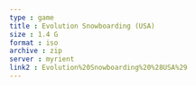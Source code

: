 ```yaml
---
type : game
title : Evolution Snowboarding (USA)
size : 1.4 G
format : iso
archive : zip
server : myrient
link2 : Evolution%20Snowboarding%20%28USA%29
---
```

